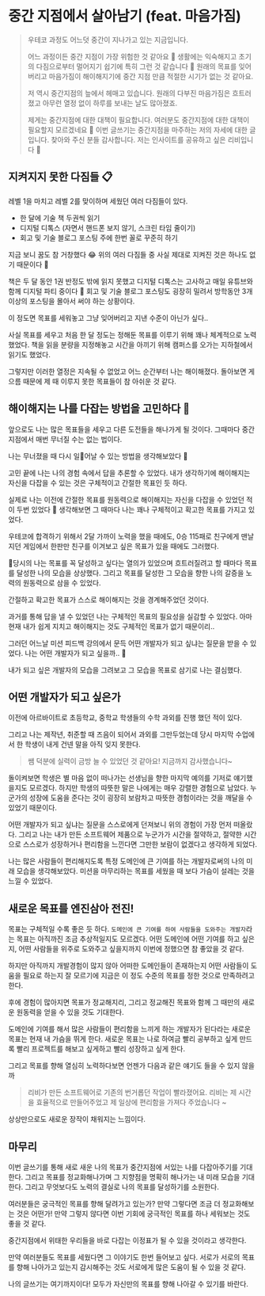 # 중간 지점에서 살아남기 (feat. 마음가짐)


> 우테코 과정도 어느덧 중간이 지나가고 있는 지금입니다.
>
> 어느 과정이든 중간 지점이 가장 위험한 것 같아요 🤔
> 생활에는 익숙해지고 초기의 다짐으로부터 멀어지기 쉽기에 특히 그런 것 같습니다 🥲
> 원래의 목표를 잊어버리고 마음가짐이 해이해지기에 중간 지점 만큼 적절한 시기가 없는 것 같아요.
>
> 저 역시 중간지점의 늪에서 헤매고 있습니다.
> 원래의 다부진 마음가짐은 흐트러졌고 아무런 열정 없이 하루를 보내는 날도 많아졌죠.
> 
> 제게는 중간지점에 대한 대책이 필요합니다.
> 여러분도 중간지점에 대한 대책이 필요할지 모르겠네요 🤔
> 이번 글쓰기는 중간지점을 마주하는 저의 자세에 대한 글입니다.
> 찾아와 주신 분들 감사합니다. 저는 인사이트를 공유하고 싶은 리비입니다 🙌


## 지켜지지 못한 다짐들 📋
레벨 1을 마치고 레벨 2를 맞이하며 세웠던 여러 다짐들이 있다.

- 한 달에 기술 책 두권씩 읽기
- 디지털 디톡스 (자면서 핸드폰 보지 않기, 스크린 타임 줄이기)
- 회고 및 기술 블로그 포스팅 주에 한번 꼴로 꾸준히 하기

지금 보니 꿈도 참 거창했다 😂
위의 여러 다짐들 중 사실 제대로 지켜진 것은 하나도 없기 때문이다 🥲

책은 두 달 동안 1권 반정도 밖에 읽지 못했고 디지털 디톡스는 고사하고 매일 유튜브와 함께 디지털 파티 중이다 🎉 
회고 및 기술 블로그 포스팅도 굉장히 밀려서 방학동안 3개 이상의 포스팅을 몰아서 써야 하는 상황이다.

이 정도면 목표를 세워놓고 그냥 잊어버리고 지낸 수준이 아닌가 싶다..

사실 목표를 세우고 처음 한 달 정도는 정해둔 목표를 이루기 위해 꽤나 체계적으로 노력했었다.
책을 읽을 분량을 지정해놓고 시간을 아끼기 위해 캠퍼스를 오가는 지하철에서 읽기도 했었다.

그렇지만 이러한 열정은 지속될 수 없었고 어느 순간부터 나는 해이해졌다.
돌아보면 게으름 때문에 제 때 이루지 못한 목표들이 참 아쉬운 것 같다.


## 해이해지는 나를 다잡는 방법을 고민하다 🤔
앞으로도 나는 많은 목표들을 세우고 다른 도전들을 해나가게 될 것이다.
그때마다 중간 지점에서 매번 무너질 수는 없는 법이다.

나는 무너졌을 때 다시 일어날 수 있는 방법을 생각해보았다 🤔

고민 끝에 나는 나의 경험 속에서 답을 추론할 수 있었다. 
내가 생각하기에 해이해지는 자신을 다잡을 수 있는 것은 구체적이고 간절한 목표인 듯 하다.

실제로 나는 이전에 간절한 목표를 원동력으로 해이해지는 자신을 다잡을 수 있었던 적이 두번 있었다 🤔
생각해보면 그 때마다 나는 꽤나 구체적이고 확고한 목표를 가지고 있었다.

우테코에 합격하기 위해서 2달 가까이 노력을 했을 때에도, 0승 115패로 친구에게 맨날 지던 게임에서 한판만 친구를 이겨보고 싶은 목표가 있을 때에도 그러했다.

당시의 나는 목표를 꼭 달성하고 싶다는 열의가 있었으며 흐트러질려고 할 때마다 목표를 달성한 나의 모습을 상상했다.
그리고 목표를 달성한 그 모습을 향한 나의 갈증을 노력의 원동력으로 삼을 수 있었다.

간절하고 확고한 목표가 스스로 해이해지는 것을 경계해주었던 것이다.

과거를 통해 답을 낼 수 있었던 나는 구체적인 목표의 필요성을 실감할 수 있었다.
아마 현재 내가 쉽게 지치고 해이해지는 것도 구체적인 목표가 없기 때문이리..

그러던 어느날 미션 피드백 강의에서 문득 어떤 개발자가 되고 싶냐는 질문을 받을 수 있었다.
나는 어떤 개발자가 되고 싶을까.. 🤔

내가 되고 싶은 개발자의 모습을 그려보고 그 모습을 목표로 삼기로 나는 결심했다.

## 어떤 개발자가 되고 싶은가

이전에 아르바이트로 초등학교, 중학교 학생들의 수학 과외를 진행 했던 적이 있다. 

그리고 나는 제작년, 취준할 때 즈음이 되어서 과외를 그만두었는데 당시 마지막 수업에서 한 학생이 내게 건넨 말을 아직 잊지 못한다.

> 쌤 덕분에 실력이 금방 늘 수 있었던 것 같아요! 지금까지 감사했습니다~

돌이켜보면 학생은 별 마음 없이 떠나가는 선생님을 향한 마지막 예의를 기저로 얘기했을지도 모르겠다. 
하지만 학생의 따뜻한 말은 나에게는 매우 강렬한 경험으로 남았다.
누군가의 성장에 도움을 준다는 것이 굉장히 보람차고 따뜻한 경험이라는 것을 깨달을 수 있었기 때문이다.

어떤 개발자가 되고 싶냐는 질문을 스스로에게 던져보니 위의 경험이 가장 먼저 떠올랐다.
그리고 나는 내가 만든 소프트웨어 제품으로 누군가가 시간을 절약하고, 절약한 시간으로 스스로가 성장하거나 편리함을 느낀다면 그만한 보람이 없겠다고 생각하게 되었다.

나는 많은 사람들이 편리해지도록 특정 도메인에 큰 기여를 하는 개발자로써의 나의 미래 모습을 생각해보았다.
미션을 마무리하는 목표를 세웠을 때 보다 가슴이 설레는 것을 느낄 수 있었다.


## 새로운 목표를 엔진삼아 전진!

목표는 구체적일 수록 좋은 듯 하다. 
`도메인에 큰 기여를 하여 사람들을 도와주는 개발자`라는 목표는 아직까진 조금 추상적일지도 모르겠다.
어떤 도메인에 어떤 기여를 하고 싶은지, 어떤 사람들을 위주로 도와주고 싶을지까지 이번에 정했으면 참 좋았을 것 같다.

하지만 아직까지 개발경험이 많지 않아 어떠한 도메인들이 존재하는지 어떤 사람들이 도움을 필요로 하는지 잘 모르기에 지금은 이 정도 수준의 목표를 정한 것으로 만족하려고 한다.

후에 경험이 많아지면 목표가 정교해지리, 그리고 정교해진 목표와 함께 그 때만의 새로운 원동력을 얻을 수 있을 것도 기대한다.

도메인에 기여를 해서 많은 사람들이 편리함을 느끼게 하는 개발자가 된다라는 새로운 목표는 현재 내 가슴을 뛰게 한다. 새로운 목표는 나로 하여금 빨리 공부하고 싶게 만드록 빨리 프로젝트를 해보고 싶게하고 빨리 성장하고 싶게 한다.

그리고 목표를 향해 열심히 노력하다보면 언젠가 다음과 같은 얘기도 들을 수 있지 않을까

> 리비가 만든 소프트웨어로 기존의 번거롭던 작업이 빨라졌어요. 리비는 제 시간을 효율적으로 만들어주었고 제 일상에 편리함을 가져다 주었습니다 ~

상상만으로도 새로운 장작이 채워지는 느낌이다.



## 마무리
이번 글쓰기를 통해 새로 새운 나의 목표가 중간지점에 서있는 나를 다잡아주기를 기대한다.
그리고 목표를 정교화해나가며 그 지향점을 명확히 해나가는 내 미래 모습을 기대한다.
그리고 무엇보다도 노력의 결실로 나의 목표를 달성하기를 소원한다.

여러분들은 궁극적인 목표를 향해 달려가고 있는가?
만약 그렇다면 조금 더 정교화해보는 것은 어떤가!
만약 그렇지 않다면 이번 기회에 궁극적인 목표를 하나 세워보는 것도 좋을 것 같다.

중간지점에서 위태한 우리들을 바로 다잡는 이정표가 될 수 있을 것이라고 생각한다.

만약 여러분들도 목표를 세웠다면 그 이야기도 한번 들어보고 싶다.
서로가 서로의 목표를 향해 나아가고 있는지 감시해주는 것도 서로에게 많은 도움이 될 수 있을 것 같다.

나의 글쓰기는 여기까지이다! 모두가 자신만의 목표를 향해 나아갈 수 있기를 바란다.
